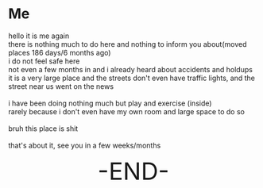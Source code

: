 Me
=
hello it is me again<br>
there is nothing much to do here and nothing to inform you about(moved places 186 days/6 months ago)<br>
i do not feel safe here<br>
not even a few months in and i already heard about accidents and holdups<br>
it is a very large place and the streets don't even have traffic lights, and the street near us went on the news<br>
<br>
i have been doing nothing much but play and exercise (inside)<br>
rarely because i don't even have my own room and large space to do so<br>
<br>
bruh this place is shit<br>
<br>
that's about it, see you in a few weeks/months<br>
<p align="center"> <font size=48>-END-
